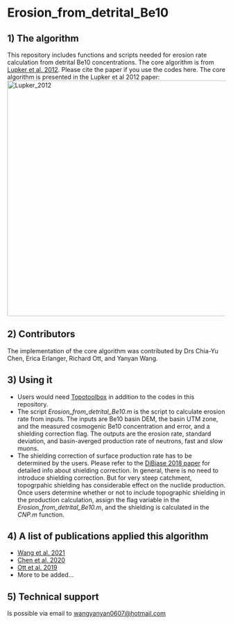 # Erosion_from_detrital_Be10
## 1) The algorithm
This repository includes functions and scripts needed for erosion rate calculation from detrital Be10 concentrations. The core algorithm is from [Lupker et al. 2012](https://doi.org/10.1016/j.epsl.2012.04.020). Please cite the paper if you use the codes here. The core algorithm is presented in the Lupker et al 2012 paper: 
<img width="544" alt="Lupker_2012" src="https://user-images.githubusercontent.com/108676831/223412837-dbad34ec-8fd3-46f6-b9fd-a925d242c051.png">


## 2) Contributors
The implementation of the core algorithm was contributed by Drs Chia-Yu Chen, Erica Erlanger, Richard Ott, and Yanyan Wang. 

## 3) Using it
* Users would need [Topotoolbox](https://topotoolbox.wordpress.com/) in addition to the codes in this repository.
* The script _Erosion_from_detrital_Be10.m_ is the script to calculate erosion rate from inputs. The inputs are Be10 basin DEM, the basin UTM zone, and the measured cosmogenic Be10 concentration and error, and a shielding correction flag. The outputs are the erosion rate, standard deviation, and basin-averged production rate of neutrons, fast and slow muons.
* The shielding correction of surface production rate has to be determined by the users. Please refer to the [DiBiase 2018 paper](https://esurf.copernicus.org/articles/6/923/2018/) for detailed info about shielding correction. In general, there is no need to introduce shielding correction. But for very steep catchment, topogrpahic shielding has considerable effect on the nuclide production. Once users determine whether or not to include topographic shielding in the production calculation, assign the flag variable in the _Erosion_from_detrital_Be10.m_, and the shielding is calculated in the _CNP.m_ function. 

## 4) A list of publications applied this algorithm
* [Wang et al. 2021](https://agupubs.onlinelibrary.wiley.com/doi/full/10.1029/2021GC009979)
* [Chen et al. 2020](https://onlinelibrary.wiley.com/doi/full/10.1002/esp.4753)
* [Ott et al. 2019](https://agupubs.onlinelibrary.wiley.com/doi/full/10.1029/2019JF005142)
* More to be added...

## 5) Technical support
Is possible via email to wangyanyan0607@hotmail.com
